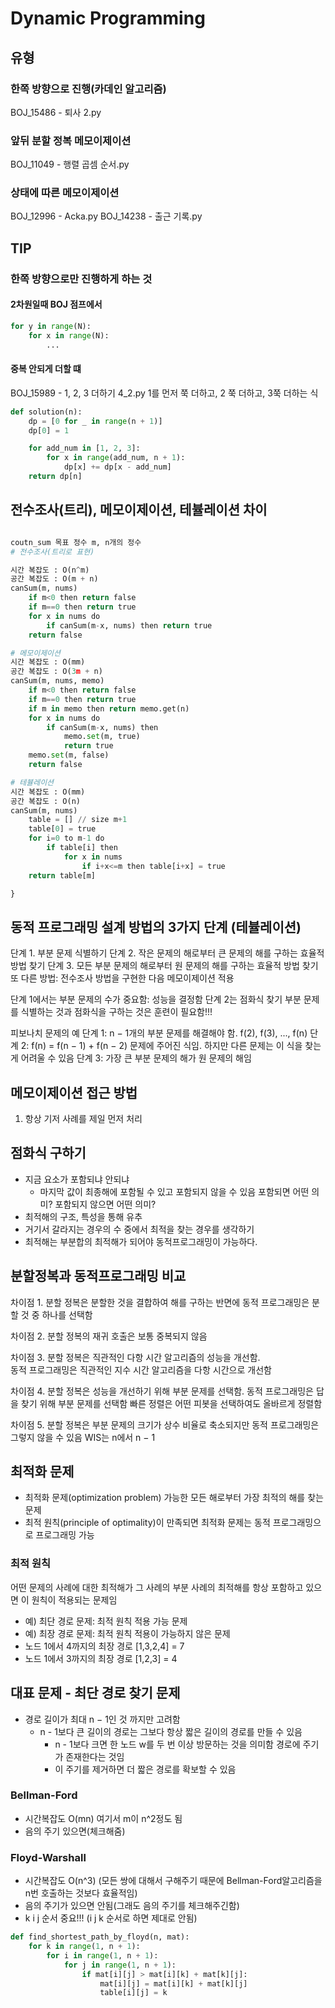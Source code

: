 # Dynamic Programming

## 유형

### 한쪽 방향으로 진행(카데인 알고리즘)

BOJ_15486 - 퇴사 2.py

### 앞뒤 분할 정복 메모이제이션

BOJ_11049 - 행렬 곱셈 순서.py

### 상태에 따른 메모이제이션

BOJ_12996 - Acka.py
BOJ_14238 - 출근 기록.py

## TIP

### 한쪽 방향으로만 진행하게 하는 것

#### 2차원일때 BOJ 점프에서

```py
for y in range(N):
    for x in range(N):
        ...

```

#### 중복 안되게 더할 떄

BOJ_15989 - 1, 2, 3 더하기 4_2.py
1를 먼저 쭉 더하고, 2 쭉 더하고, 3쭉 더하는 식

```py
def solution(n):
    dp = [0 for _ in range(n + 1)]
    dp[0] = 1

    for add_num in [1, 2, 3]:
        for x in range(add_num, n + 1):
            dp[x] += dp[x - add_num]
    return dp[n]
```

## 전수조사(트리), 메모이제이션, 테뷸레이션 차이

```py

coutn_sum 목표 정수 m, n개의 정수
# 전수조사(트리로 표현)

시간 복잡도 : O(n^m)
공간 복잡도 : O(m + n)
canSum(m, nums)
    if m<0 then return false
    if m==0 then return true
    for x in nums do
        if canSum(m-x, nums) then return true
    return false

# 메모이제이션
시간 복잡도 : O(mm)
공간 복잡도 : O(3m + n)
canSum(m, nums, memo)
    if m<0 then return false
    if m==0 then return true
    if m in memo then return memo.get(n)
    for x in nums do
        if canSum(m-x, nums) then
            memo.set(m, true)
            return true
    memo.set(m, false)
    return false

# 테뷸레이션
시간 복잡도 : O(mm)
공간 복잡도 : O(n)
canSum(m, nums)
    table = [] // size m+1
    table[0] = true
    for i=0 to m-1 do
        if table[i] then
            for x in nums
                if i+x<=m then table[i+x] = true
    return table[m]

}
```

## 동적 프로그래밍 설계 방법의 3가지 단계 (테뷸레이션)

단계 1. 부분 문제 식별하기
단계 2. 작은 문제의 해로부터 큰 문제의 해를 구하는 효율적 방법 찾기
단계 3. 모든 부분 문제의 해로부터 원 문제의 해를 구하는 효율적 방법 찾기
또 다른 방법: 전수조사 방법을 구현한 다음 메모이제이션 적용

단계 1에서는 부분 문제의 수가 중요함: 성능을 결정함
단계 2는 점화식 찾기
부분 문제를 식별하는 것과 점화식을 구하는 것은 훈련이 필요함!!!

피보나치 문제의 예
단계 1: n − 1개의 부분 문제를 해결해야 함. f(2), f(3), ..., f(n)
단계 2: f(n) = f(n − 1) + f(n − 2)
문제에 주어진 식임. 하지만 다른 문제는 이 식을 찾는게 어려울 수 있음
단계 3: 가장 큰 부분 문제의 해가 원 문제의 해임

## 메모이제이션 접근 방법

1. 항상 기저 사례를 제일 먼저 처리

## 점화식 구하기

- 지금 요소가 포함되냐 안되냐
  - 마지막 값이 최종해에 포함될 수 있고 포함되지 않을 수 있음 포함되면 어떤 의미? 포함되지 않으면 어떤 의미?
- 최적해의 구조, 특성을 통해 유추
- 거기서 갈라지는 경우의 수 중에서 최적을 찾는 경우를 생각하기
- 최적해는 부분합의 최적해가 되어야 동적프로그래밍이 가능하다.

## 분할정복과 동적프로그래밍 비교

차이점 1. 분할 정복은 분할한 것을 결합하여 해를 구하는 반면에 동적 프로그래밍은 분할 것 중 하나를 선택함

차이점 2. 분할 정복의 재귀 호출은 보통 중복되지 않음

차이점 3. 분할 정복은 직관적인 다항 시간 알고리즘의 성능을 개선함.
<br>동적 프로그래밍은 직관적인 지수 시간 알고리즘을 다항 시간으로 개선함

차이점 4. 분할 정복은 성능을 개선하기 위해 부분 문제를 선택함. 동적 프로그래밍은 답을 찾기 위해 부분 문제를 선택함 빠른 정렬은 어떤 피봇을 선택하여도 올바르게 정렬함

차이점 5. 분할 정복은 부분 문제의 크기가 상수 비율로 축소되지만
동적 프로그래밍은 그렇지 않을 수 있음
WIS는 n에서 n − 1

## 최적화 문제

- 최적화 문제(optimization problem) 가능한 모든 해로부터 가장 최적의 해를 찾는 문제
- 최적 원칙(principle of optimality)이 만족되면 최적화 문제는 동적 프로그래밍으로 프로그래밍 가능

### 최적 원칙

어떤 문제의 사례에 대한 최적해가 그 사례의 부분 사례의 최적해를 항상 포함하고 있으면 이 원칙이 적용되는 문제임

- 예) 최단 경로 문제: 최적 원칙 적용 가능 문제
- 예) 최장 경로 문제: 최적 원칙 적용이 가능하지 않은 문제
- 노드 1에서 4까지의 최장 경로 [1,3,2,4] = 7
- 노드 1에서 3까지의 최장 경로 [1,2,3] = 4

## 대표 문제 - 최단 경로 찾기 문제

- 경로 길이가 최대 n − 1인 것 까지만 고려함
  - n - 1보다 큰 길이의 경로는 그보다 항상 짧은 길이의 경로를 만들 수 있음
    - n - 1보다 크면 한 노드 w를 두 번 이상 방문하는 것을 의미함 경로에 주기가 존재한다는 것임
    - 이 주기를 제거하면 더 짧은 경로를 확보할 수 있음

### Bellman-Ford

- 시간복잡도 O(mn) 여기서 m이 n^2정도 됨
- 음의 주기 있으면(체크해줌)

### Floyd-Warshall

- 시간복잡도 O(n^3) (모든 쌍에 대해서 구해주기 때문에 Bellman-Ford알고리즘을 n번 호출하는 것보다 효율적임)
- 음의 주기가 있으면 안됨(그래도 음의 주기를 체크해주긴함)
- k i j 순서 중요!!! (i j k 순서로 하면 제대로 안됨)

```py
def find_shortest_path_by_floyd(n, mat):
    for k in range(1, n + 1):
        for i in range(1, n + 1):
            for j in range(1, n + 1):
                if mat[i][j] > mat[i][k] + mat[k][j]:
                    mat[i][j] = mat[i][k] + mat[k][j]
                    table[i][j] = k
```
